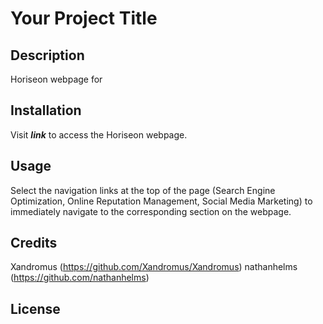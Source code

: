 # Your Project Title

## Description

Horiseon webpage for 

## Installation

Visit ___link___ to access the Horiseon webpage. 

## Usage

Select the navigation links at the top of the page (Search Engine Optimization, Online Reputation Management, Social Media Marketing) to immediately navigate to the corresponding section on the webpage. 

## Credits

Xandromus (https://github.com/Xandromus/Xandromus)
nathanhelms (https://github.com/nathanhelms)

## License


